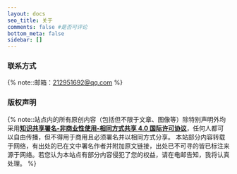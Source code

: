 ```yaml
---
layout: docs
seo_title: 关于
comments: false #是否可评论
bottom_meta: false
sidebar: []
---
```

### 联系方式
{% note::邮箱：212951692@qq.com %}


### 版权声明
{% note::站点内的所有原创内容（包括但不限于文章、图像等）除特别声明外均采用[**知识共享署名-非商业性使用-相同方式共享 4.0 国际许可协议**](http://creativecommons.org/licenses/by-nc-sa/4.0/)，任何人都可以自由传播，但不得用于商用且必须署名并以相同方式分享。
本站部分内容转载于网络，有出处的已在文中署名作者并附加原文链接，出处已不可寻的皆已标注来源于网络。若您认为本站点有部分内容侵犯了您的权益，请在电邮告知，我将认真处理。 %}


